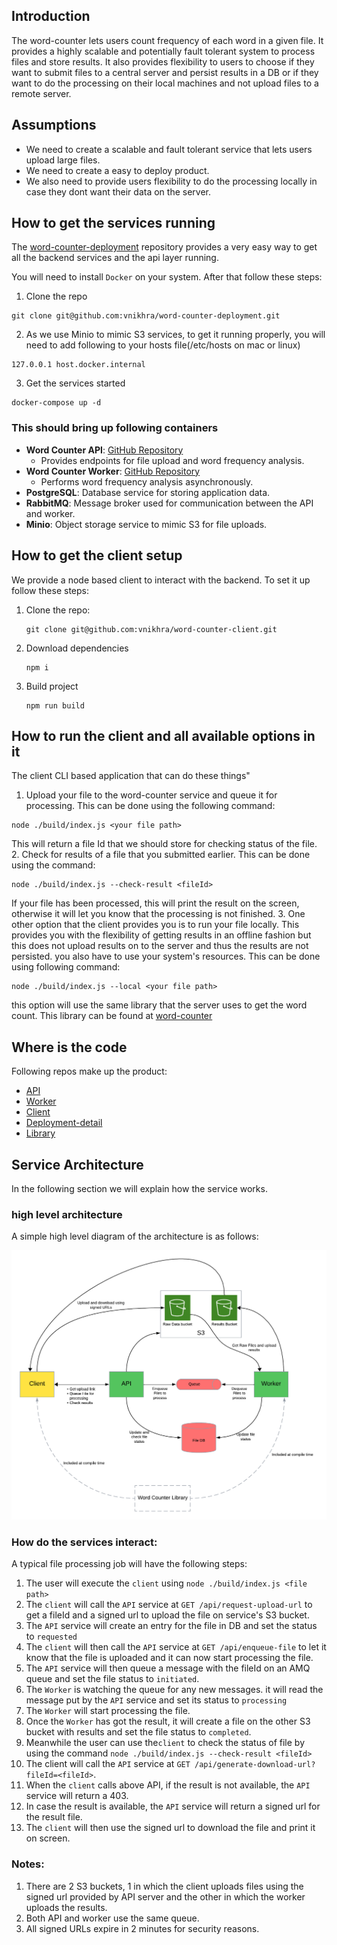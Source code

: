 ## Introduction
The word-counter lets users count frequency of each word in a given file. 
It provides a highly scalable and potentially fault tolerant system to process files and store results. 
It also provides flexibility to users to choose if they want to submit files to a central server and persist
results in a DB or if they want to do the processing on their local machines and not upload files to a remote server.

## Assumptions
- We need to create a scalable and fault tolerant service that lets users upload large files.
- We need to create a easy to deploy product. 
- We also need to provide users flexibility to do the processing locally in case they dont want their data on the server. 

## How to get the services running
The [word-counter-deployment](https://github.com/vnikhra/word-counter-deployment) repository provides a very easy way to get all the backend services and the api layer running.

You will need to install `Docker` on your system. After that follow these steps:

1. Clone the repo
  ```shell
  git clone git@github.com:vnikhra/word-counter-deployment.git
  ```
2. As we use Minio to mimic S3 services, to get it running properly, you will need to add following to your hosts file(/etc/hosts on mac or linux)
  ```shell
  127.0.0.1 host.docker.internal
  ```
3. Get the services started
  ```shell
  docker-compose up -d
  ```

### This should bring up following containers
- **Word Counter API**: [GitHub Repository](https://github.com/vnikhra/word-counter-api)
    - Provides endpoints for file upload and word frequency analysis.
- **Word Counter Worker**: [GitHub Repository](https://github.com/vnikhra/word-counter-worker)
    - Performs word frequency analysis asynchronously.
- **PostgreSQL**: Database service for storing application data.
- **RabbitMQ**: Message broker used for communication between the API and worker.
- **Minio**: Object storage service to mimic S3 for file uploads.

## How to get the client setup
We provide a node based client to interact with the backend. To set it up follow these steps:
1. Clone the repo:
   ```shell
   git clone git@github.com:vnikhra/word-counter-client.git
   ```
2. Download dependencies
   ```shell
   npm i
   ```
3. Build project
   ```shell
   npm run build
   ```
   
## How to run the client and all available options in it
The client CLI based application that can do these things"
1. Upload your file to the word-counter service and queue it for processing. This can be done using the following command:
  ```shell
  node ./build/index.js <your file path>
  ```
  This will return a file Id that we should store for checking status of the file.
2. Check for results of a file that you submitted earlier. This can be done using the command:
  ```shell
  node ./build/index.js --check-result <fileId>
  ```
  If your file has been processed, this will print the result on the screen, otherwise it will let you know that the processing is not finished.
3. One other option that the client provides you is to run your file locally. This provides you with the flexibility of getting results in an offline fashion but this does not upload results on to the server and thus the results are not persisted. you also have to use your system's resources. This can be done using following command:
  ```shell
  node ./build/index.js --local <your file path>
  ```
  this option will use the same library that the server uses to get the word count. This library can be found at [word-counter](https://github.com/vnikhra/word-counter)

## Where is the code
Following repos make up the product:
- [API](https://github.com/vnikhra/word-counter-api)
- [Worker](https://github.com/vnikhra/word-counter-worker)
- [Client](https://github.com/vnikhra/word-counter-client)
- [Deployment-detail](https://github.com/vnikhra/word-counter-deployment)
- [Library](https://github.com/vnikhra/word-counter)

## Service Architecture
In the following section we will explain how the service works. 

### high level architecture
A simple high level diagram of the architecture is as follows:

![Architecture Diagram](architecture.png)

### How do the services interact:
A typical file processing job will have the following steps:
1. The user will execute the `client` using `node ./build/index.js <file path>`
2. The `client` will call the `API` service at `GET /api/request-upload-url` to get a fileId and a signed url to upload the file on service's S3 bucket.
3. The `API` service will create an entry for the file in DB and set the status to `requested`
4. The `client` will then call the `API` service at `GET /api/enqueue-file` to let it know that the file is uploaded and it can now start processing the file.
5. The `API` service will then queue a message with the fileId on an AMQ queue and set the file status to `initiated`.
6. The `Worker` is watching the queue for any new messages. it will read the message put by the `API` service and set its status to `processing`
7. The `Worker` will start processing the file.
8. Once the `Worker` has got the result, it will create a file on the other S3 bucket with results and set the file status to `completed`.
9. Meanwhile the user can use the`client` to check the status of file by using the command `node ./build/index.js --check-result <fileId>`
10. The client will call the `API` service at `GET /api/generate-download-url?fileId=<fileId>`.
11. When the `client` calls above API, if the result is not available, the `API` service will return a 403.
12. In case the result is available, the `API` service will return a signed url for the result file.
13. The `client` will then use the signed url to download the file and print it on screen.

### Notes:
1. There are 2 S3 buckets, 1 in which the client uploads files using the signed url provided by API server and the other in which the worker uploads the results.
2. Both API and worker use the same queue.
3. All signed URLs expire in 2 minutes for security reasons.
